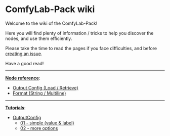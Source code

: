 # ComfyLab-Pack wiki

Welcome to the wiki of the ComfyLab-Pack!

Here you will find plenty of information / tricks to help you discover the nodes, and use them efficiently.

Please take the time to read the pages if you face difficulties, and before [creating an issue](https://github.com/bugltd/ComfyLab-Pack/issues).

Have a good read!

---

**[Node reference](./node%20reference/README.md)**:

- [Output Config (Load / Retrieve)](./node%20reference/output%20config.md)
- [Format (String / Multiline)](./node%20reference/format.md)

---

**[Tutorials](./tutorials/)**:

- [OutputConfig](./tutorials/Output%20Config/)
  - [01 - simple (value & label)](<./tutorials/Output%20Config/01%20-%20simple%20(value%20and%20label)/>)
  - [02 - more options](./tutorials/Output%20Config/02%20-%20more%20options/)
